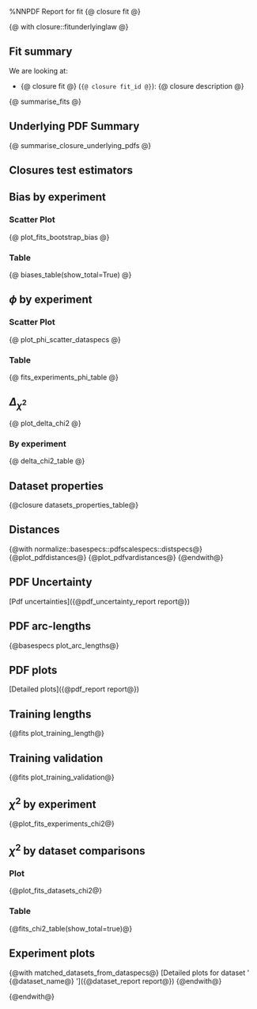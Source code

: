 %NNPDF Report for fit {@ closure fit @}

{@ with closure::fitunderlyinglaw @}

Fit summary 
------------------

We are looking at:

  - {@ closure fit @} (`{@ closure fit_id @}`): {@ closure description @}

{@ summarise_fits @}

Underlying PDF Summary
----------------------
{@ summarise_closure_underlying_pdfs @}

Closures test estimators
-----------------------
## Bias by experiment
### Scatter Plot
{@ plot_fits_bootstrap_bias @}
### Table
{@ biases_table(show_total=True) @}

## $\phi$ by experiment
### Scatter Plot
{@ plot_phi_scatter_dataspecs @}
### Table
{@ fits_experiments_phi_table @}

## $\Delta_{\chi^{2}}$
{@ plot_delta_chi2 @}
### By experiment
{@ delta_chi2_table @}

Dataset properties
------------------
{@closure datasets_properties_table@}

Distances
------------------
{@with normalize::basespecs::pdfscalespecs::distspecs@}
{@plot_pdfdistances@}
{@plot_pdfvardistances@}
{@endwith@}

PDF Uncertainty
---------------
[Pdf uncertainties]({@pdf_uncertainty_report report@})

PDF arc-lengths
---------------
{@basespecs plot_arc_lengths@}

PDF plots
---------
[Detailed plots]({@pdf_report report@})

Training lengths
----------------
{@fits plot_training_length@}

Training validation
-------------------
{@fits plot_training_validation@}

$\chi^2$ by experiment
----------------------
{@plot_fits_experiments_chi2@}

$\chi^2$ by dataset comparisons
-------------------------------
### Plot
{@plot_fits_datasets_chi2@}
### Table
{@fits_chi2_table(show_total=true)@}

Experiment plots
---------------
{@with matched_datasets_from_dataspecs@}
[Detailed plots for dataset ' {@dataset_name@} ']({@dataset_report report@})
{@endwith@}

{@endwith@}
